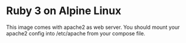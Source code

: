 # Ruby 3 on Alpine Linux

This image comes with apache2 as web server. You should mount your apache2 config into /etc/apache from your compose file.
